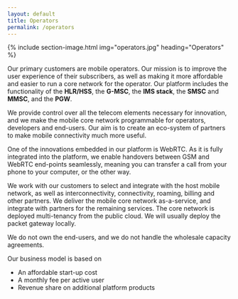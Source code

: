 ```yaml
---
layout: default
title: Operators
permalink: /operators
---
```


{% include section-image.html img="operators.jpg" heading="Operators" %}

Our primary customers are mobile operators.
Our mission is to improve the user experience of their subscribers,
as well as making it more affordable and easier to run a core network for the operator.
Our platform includes the functionality of
the <b uk-tooltip="title: Home Location Register/Home Subscriber Server">HLR/HSS</b>,
the <b uk-tooltip="title: Mobile Switching Center">G-MSC</b>,
the <b uk-tooltip="title: IP Multimedia Subsystem">IMS stack</b>,
the <b uk-tooltip="title: Short Message Service Center">SMSC</b>
and <b uk-tooltip="title: Multimedia Service Center">MMSC</b>, and
the <b uk-tooltip="title: Package Data Network Gateway">PGW</b>.

We provide control over all the telecom elements necessary for innovation,
and we make the mobile core network programmable for operators, developers and end-users.
Our aim is to create an eco-system of partners to make  mobile connectivity much more useful.

One of the innovations embedded in our platform is WebRTC.
As it is fully integrated into the platform, we enable handovers between
GSM and WebRTC end-points seamlessly,
meaning you can transfer a call from your phone to your computer, or the other way.

We work with our customers to select and integrate with the host mobile network,
as well as interconnectivity, connectivity, roaming, billing and other partners.
We deliver the mobile core network as-a-service,
and integrate with partners for the remaining services.
The core network is deployed multi-tenancy from the public cloud.
We will usually deploy the packet gateway locally.

We do not own the end-users, and we do not handle the wholesale capacity agreements. 

Our business model is based on 
- An affordable start-up cost 
- A monthly fee per active user
- Revenue share on additional platform products
